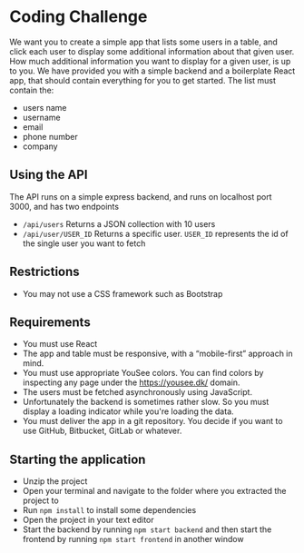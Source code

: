 # Coding Challenge
We want you to create a simple app that lists some users in a table, and click each user to display some additional information about that given user. How much additional information you want to display for a given user, is up to you.
We have provided you with a simple backend and a boilerplate React app, that should contain everything for you to get started. The list must contain the:

- users name
- username
- email
- phone number 
- company

## Using the API
The API runs on a simple express backend, and runs on localhost port 3000, and has two endpoints

* `/api/users`
 Returns a JSON collection with 10 users
* `/api/user/USER_ID`
 Returns a specific user. `USER_ID` represents the id of the single user you want to fetch

## Restrictions
* You may not use a CSS framework such as Bootstrap

## Requirements
* You must use React
* The app and table must be responsive, with a “mobile-first” approach in mind.
* You must use appropriate YouSee colors. You can find colors by inspecting any page under the https://yousee.dk/ domain.
* The users must be fetched asynchronously using JavaScript.
* Unfortunately the backend is sometimes rather slow. So you must display a loading indicator while you're loading the data.
* You must deliver the app in a git repository. You decide if you want to use GitHub, Bitbucket, GitLab or whatever. 

## Starting the application
* Unzip the project
* Open your terminal and navigate to the folder where you extracted the project to
* Run `npm install` to install some dependencies
* Open the project in your text editor
* Start the backend by running `npm start backend` and then start the frontend by running `npm start frontend` in another window
